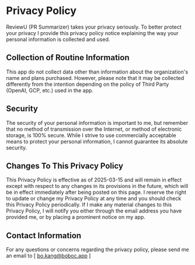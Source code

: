 # Privacy Policy

ReviewU (PR Summarizer) takes your privacy seriously. To better protect your privacy I provide this privacy policy notice explaining the way your personal information is collected and used.


## Collection of Routine Information

This app do not collect data other than information about the organization's name and plans purchased. However, please note that it may be collected differently from the intention depending on the policy of Third Party (OpenAI, GCP, etc.) used in the app.


## Security

The security of your personal information is important to me, but remember that no method of transmission over the Internet, or method of electronic storage, is 100% secure. While I strive to use commercially acceptable means to protect your personal information, I cannot guarantee its absolute security.


## Changes To This Privacy Policy
This Privacy Policy is effective as of 2025-03-15 and will remain in effect except with respect to any changes in its provisions in the future, which will be in effect immediately after being posted on this page.
I reserve the right to update or change my Privacy Policy at any time and you should check this Privacy Policy periodically. If I make any material changes to this Privacy Policy, I will notify you either through the email address you have provided me, or by placing a prominent notice on my app.


## Contact Information

For any questions or concerns regarding the privacy policy, please send me an email to [ bo.kang@boboc.app ]

